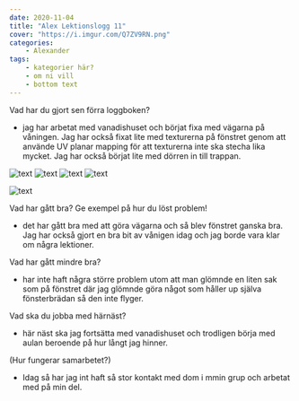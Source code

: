 ```yaml
---
date: 2020-11-04
title: "Alex Lektionslogg 11"
cover: "https://i.imgur.com/Q7ZV9RN.png"
categories: 
    - Alexander
tags:
    - kategorier här?
    - om ni vill
    - bottom text
---
```



Vad har du gjort sen förra loggboken?
- jag har arbetat med vanadishuset och börjat fixa med vägarna på våningen. Jag har också fixat lite med texturerna på fönstret genom att använde UV planar mapping för att 
texturerna inte ska stecha lika mycket. Jag har också börjat lite med dörren in till trappan. 

![text](https://cdn.discordapp.com/attachments/368028804784062467/773488421989253130/Screenshot_113.jpg) 
![text](https://cdn.discordapp.com/attachments/368028804784062467/773490134363406346/Screenshot_116.jpg)
![text](https://cdn.discordapp.com/attachments/368028804784062467/773488423515324426/Screenshot_114.jpg)
![text](https://cdn.discordapp.com/attachments/368028804784062467/773488428137316362/Screenshot_115.jpg)

![text](https://cdn.discordapp.com/attachments/368028804784062467/773488433577328650/Screenshot_112.jpg)

Vad har gått bra? Ge exempel på hur du löst problem!
- det har gått bra med att göra vägarna och så blev fönstret ganska bra. Jag har också gjort en bra bit av vånigen idag och jag borde vara klar om några lektioner. 

Vad har gått mindre bra? 
- har inte haft några större problem utom att man glömnde en liten sak som på fönstret där jag glömnde göra något som håller up själva fönsterbrädan så den inte flyger.

Vad ska du jobba med härnäst?
- här näst ska jag fortsätta med vanadishuset och trodligen börja med aulan beroende på hur långt jag hinner.

(Hur fungerar samarbetet?)
- Idag så har jag int haft så stor kontakt med dom i mmin grup och arbetat med på min del.
